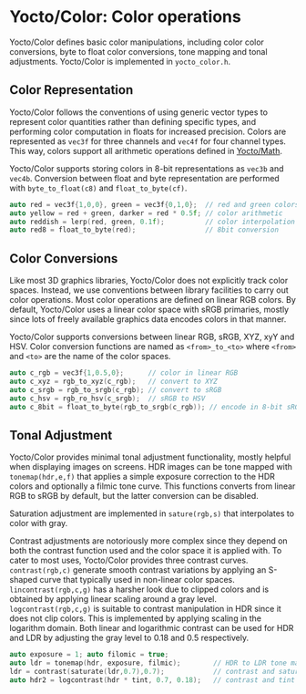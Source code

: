 # Yocto/Color: Color operations

Yocto/Color defines basic color manipulations, including color color
conversions, byte to float color conversions, tone mapping and tonal
adjustments. Yocto/Color is implemented in `yocto_color.h`.

## Color Representation

Yocto/Color follows the conventions of using generic vector types
to represent color quantities rather than defining specific types,
and performing color computation in floats for increased precision.
Colors are represented as `vec3f` for three channels and `vec4f`
for four channel types. This way, colors support all arithmetic operations
defined in [Yocto/Math](yocto_math.md).

Yocto/Color supports storing colors in 8-bit representations as `vec3b`
and `vec4b`. Conversion between float and byte representation are performed
with `byte_to_float(c8)` and `float_to_byte(cf)`.

```cpp
auto red = vec3f{1,0,0}, green = vec3f{0,1,0};  // red and green colors
auto yellow = red + green, darker = red * 0.5f; // color arithmetic
auto reddish = lerp(red, green, 0.1f);          // color interpolation
auto red8 = float_to_byte(red);                 // 8bit conversion
```

## Color Conversions

Like most 3D graphics libraries, Yocto/Color does not explicitly track color spaces. Instead, we use conventions between library facilities to carry out
color operations. Most color operations are defined on linear RGB colors.
By default, Yocto/Color uses a linear color space with sRGB primaries, mostly
since lots of freely available graphics data encodes colors in that manner.

Yocto/Color supports conversions between linear RGB, sRGB, XYZ, xyY and HSV.
Color conversion functions are named as `<from>_to_<to>` where `<from>` and
`<to>` are the name of the color spaces.

```cpp
auto c_rgb = vec3f{1,0.5,0};      // color in linear RGB
auto c_xyz = rgb_to_xyz(c_rgb);   // convert to XYZ
auto c_srgb = rgb_to_srgb(c_rgb); // convert to sRGB
auto c_hsv = rgb_ro_hsv(c_srgb);  // sRGB to HSV
auto c_8bit = float_to_byte(rgb_to_srgb(c_rgb)); // encode in 8-bit sRGB
```

## Tonal Adjustment

Yocto/Color provides minimal tonal adjustment functionality, mostly helpful
when displaying images on screens. HDR images can be tone mapped with
`tonemap(hdr,e,f)` that applies a simple exposure correction to the HDR colors
and optionally a filmic tone curve. This functions converts from linear
RGB to sRGB by default, but the latter conversion can be disabled.

Saturation adjustment are implemented in `sature(rgb,s)` that interpolates
to color with gray.

Contrast adjustments are notoriously more complex since they depend on
both the contrast function used and the color space it is applied with. To
cater to most uses, Yocto/Color provides three contrast curves.
`contrast(rgb,c)` generate smooth contrast variations by applying an S-shaped
curve that typically used in non-linear color spaces.
`lincontrast(rgb,c,g)` has a harsher look due to clipped colors and is obtained
by applying linear scaling around a gray level.
`logcontrast(rgb,c,g)` is suitable to contrast manipulation in HDR since it
does not clip colors. This is implemented by applying scaling in the
logarithm domain. Both linear and logarithmic contrast can be used for HDR and
LDR by adjusting the gray level to 0.18 and 0.5 respectively.

```cpp
auto exposure = 1; auto filomic = true;
auto ldr = tonemap(hdr, exposure, filmic);        // HDR to LDR tone mapping
ldr = contrast(saturate(ldr,0.7),0.7);            // contrast and saturation
auto hdr2 = logcontrast(hdr * tint, 0.7, 0.18);   // contrast and tint in HDR
```
